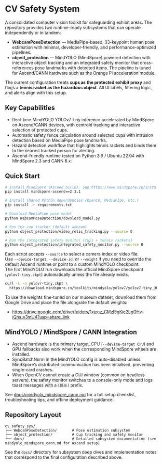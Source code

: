 # CV Safety System

A consolidated computer vision toolkit for safeguarding exhibit areas. The repository provides two runtime-ready subsystems that can operate independently or in tandem:

- **WebcamPoseDetection** — MediaPipe-based, 33-keypoint human pose estimation with minimal, developer-friendly, and performance-optimized pipelines.
- **object_protection** — MindYOLO (MindSpore) powered detection with interactive object tracking and an integrated safety monitor that cross-references pose landmarks with detected items. The pipeline is tuned for Ascend/CANN hardware such as the Orange Pi acceleration module.

The current configuration treats **cups as the protected exhibit proxy** and flags a **tennis racket as the hazardous object**. All UI labels, filtering logic, and alerts align with this setup.

## Key Capabilities

- Real-time MindYOLO YOLOv7-tiny inference accelerated by MindSpore on Ascend/CANN devices, with centroid tracking and interactive selection of protected cups.
- Automatic safety fence calculation around selected cups with intrusion detection based on MediaPipe pose landmarks.
- Hazard detection workflow that highlights tennis rackets and binds them to the nearest tracked person for alerting.
- Ascend-friendly runtime tested on Python 3.9 / Ubuntu 22.04 with MindSpore 2.3 and CANN 8.x.

## Quick Start

```bash
# Install MindSpore (Ascend build). See https://www.mindspore.cn/install for board-specific wheels.
pip install mindspore-ascend==2.3.1

# Install shared Python dependencies (OpenCV, MediaPipe, etc.)
pip install -r requirements.txt

# Download MediaPipe pose model
python WebcamPoseDetection/download_model.py

# Run the cup tracker (default webcam)
python object_protection/video_relic_tracking.py --source 0

# Run the integrated safety monitor (cups + tennis rackets)
python object_protection/integrated_safety_monitor.py --source 0
```

Each script accepts `--source` to select a camera index or video file.  
Use `--device-target`, `--device-id`, or `--weight` if you need to override the default Ascend runtime or point to a custom MindYOLO checkpoint.  
The first MindYOLO run downloads the official MindSpore checkpoint (`yolov7-tiny.ckpt`) automatically unless the file already exists.

```bash
curl -L -o yolov7-tiny.ckpt \
  https://download.mindspore.cn/toolkits/mindyolo/yolov7/yolov7-tiny_300e_mAP375-d8972c94.ckpt
```

To use the weights fine-tuned on our museum dataset, download them from Google Drive and place the file alongside the default weights:

- https://drive.google.com/drive/folders/1xjeqz_GMzl5gKie2LgOHv-iQns_v3mU4?usp=share_link

## MindYOLO / MindSpore / CANN Integration

- Ascend hardware is the primary target. CPU (`--device-target CPU`) and GPU fallbacks also work when the corresponding MindSpore wheels are installed.
- SyncBatchNorm in the MindYOLO config is auto-disabled unless MindSpore’s distributed communication has been initialised, preventing single-card crashes.
- When OpenCV cannot create a GUI window (common on headless servers), the safety monitor switches to a console-only mode and logs toast messages with a `[提示]` prefix.

See [docs/mindyolo_mindspore_cann.md](docs/mindyolo_mindspore_cann.md) for a full setup checklist, troubleshooting tips, and offline deployment guidance.

## Repository Layout

```
cv_safety_sys/
├── WebcamPoseDetection/       # Pose estimation subsystem
├── object_protection/         # Cup tracking and safety monitor
└── docs/                      # Detailed subsystem documentation (see mindyolo_mindspore_cann.md for Ascend setup)
```

See the `docs/` directory for subsystem deep dives and implementation notes that correspond to the final configuration described above.
